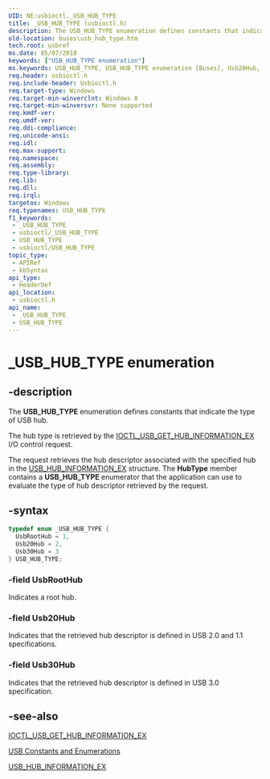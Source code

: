 ```yaml
---
UID: NE:usbioctl._USB_HUB_TYPE
title: _USB_HUB_TYPE (usbioctl.h)
description: The USB_HUB_TYPE enumeration defines constants that indicate the type of USB hub. The hub type is retrieved by the IOCTL_USB_GET_HUB_INFORMATION_EX I/O control request.
old-location: buses\usb_hub_type.htm
tech.root: usbref
ms.date: 05/07/2018
keywords: ["USB_HUB_TYPE enumeration"]
ms.keywords: USB_HUB_TYPE, USB_HUB_TYPE enumeration [Buses], Usb20Hub, Usb30Hub, UsbRootHub, _USB_HUB_TYPE, buses.usb_hub_type, usbioctl/USB_HUB_TYPE, usbioctl/Usb20Hub, usbioctl/Usb30Hub, usbioctl/UsbRootHub
req.header: usbioctl.h
req.include-header: Usbioctl.h
req.target-type: Windows
req.target-min-winverclnt: Windows 8
req.target-min-winversvr: None supported
req.kmdf-ver: 
req.umdf-ver: 
req.ddi-compliance: 
req.unicode-ansi: 
req.idl: 
req.max-support: 
req.namespace: 
req.assembly: 
req.type-library: 
req.lib: 
req.dll: 
req.irql: 
targetos: Windows
req.typenames: USB_HUB_TYPE
f1_keywords:
 - _USB_HUB_TYPE
 - usbioctl/_USB_HUB_TYPE
 - USB_HUB_TYPE
 - usbioctl/USB_HUB_TYPE
topic_type:
 - APIRef
 - kbSyntax
api_type:
 - HeaderDef
api_location:
 - usbioctl.h
api_name:
 - _USB_HUB_TYPE
 - USB_HUB_TYPE
---
```


# _USB_HUB_TYPE enumeration

## -description

The **USB_HUB_TYPE** enumeration defines constants that indicate the type of USB hub.

The hub type is retrieved by the [IOCTL_USB_GET_HUB_INFORMATION_EX](./ni-usbioctl-ioctl_usb_get_hub_information_ex.md) I/O control request.

The request retrieves the hub descriptor associated with the specified hub in the [USB_HUB_INFORMATION_EX](./ns-usbioctl-_usb_hub_information_ex.md) structure. The **HubType** member contains a **USB_HUB_TYPE** enumerator that the application can use to evaluate the type of hub descriptor retrieved by the request.

## -syntax

```cpp
typedef enum _USB_HUB_TYPE {
  UsbRootHub = 1,
  Usb20Hub = 2,
  Usb30Hub = 3
} USB_HUB_TYPE;
```

### -field UsbRootHub

Indicates a root hub.

### -field Usb20Hub

Indicates that the retrieved hub descriptor is defined in USB 2.0 and 1.1 specifications.

### -field Usb30Hub

Indicates that the retrieved hub descriptor is defined in USB 3.0 specification.

## -see-also

[IOCTL_USB_GET_HUB_INFORMATION_EX](./ni-usbioctl-ioctl_usb_get_hub_information_ex.md)

[USB Constants and Enumerations](../_usbref/index.md#enumerations)

[USB_HUB_INFORMATION_EX](./ns-usbioctl-_usb_hub_information_ex.md)